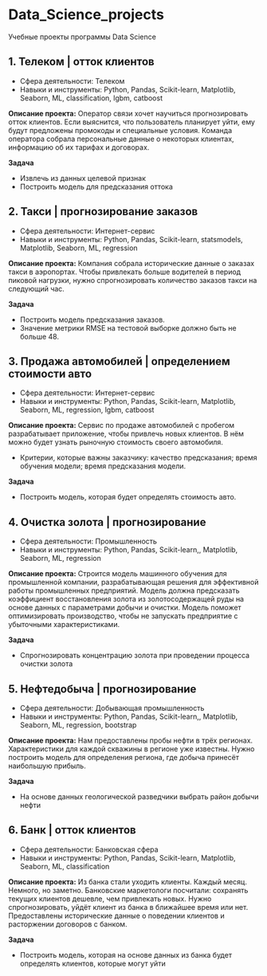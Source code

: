# Data_Science_projects
Учебные проекты программы Data Science

## 1. Телеком | отток клиентов

- Сфера деятельности: Телеком
- Навыки и инструменты: Python, Pandas, Scikit-learn, Matplotlib, Seaborn, ML, classification, lgbm, catboost

**Описание проекта:**
Оператор связи хочет научиться прогнозировать отток клиентов. Если выяснится, что пользователь планирует уйти, ему будут предложены промокоды и специальные условия. Команда оператора собрала персональные данные о некоторых клиентах, информацию об их тарифах и договорах.

**Задача**
- Извлечь из данных целевой признак
- Построить модель для предсказания оттока

## 2. Такси | прогнозирование заказов

- Сфера деятельности: Интернет-сервис
- Навыки и инструменты: Python, Pandas, Scikit-learn, statsmodels, Matplotlib, Seaborn, ML, regression

**Описание проекта:**
Компания собрала исторические данные о заказах такси в аэропортах. Чтобы привлекать больше водителей в период пиковой нагрузки, нужно спрогнозировать количество заказов такси на следующий час. 

**Задача**
- Построить модель предсказания заказов.
- Значение метрики RMSE на тестовой выборке должно быть не больше 48.

## 3. Продажа автомобилей | определением стоимости авто

- Сфера деятельности: Интернет-сервис
- Навыки и инструменты: Python, Pandas, Scikit-learn, Matplotlib, Seaborn, ML, regression, lgbm, catboost

**Описание проекта:**
Сервис по продаже автомобилей с пробегом разрабатывает приложение, чтобы привлечь новых клиентов. В нём можно будет узнать рыночную стоимость своего автомобиля. 
- Критерии, которые важны заказчику: качество предсказания; время обучения модели; время предсказания модели.

**Задача**
- Построить модель, которая будет определять стоимость авто.

## 4. Очистка золота | прогнозирование 

- Сфера деятельности: Промышленность
- Навыки и инструменты: Python, Pandas, Scikit-learn,, Matplotlib, Seaborn, ML, regression

**Описание проекта:**
Строится модель машинного обучения для промышленной компании, разрабатывающая решения для эффективной работы промышленных предприятий. Модель должна предсказать коэффициент восстановления золота из золотосодержащей руды на основе данных с параметрами добычи и очистки. Модель поможет оптимизировать производство, чтобы не запускать предприятие с убыточными характеристиками.

**Задача**
- Спрогнозировать концентрацию золота при проведении процесса очистки золота

## 5. Нефтедобыча | прогнозирование

- Сфера деятельности: Добывающая промышленность
- Навыки и инструменты: Python, Pandas, Scikit-learn,, Matplotlib, Seaborn, ML, regression, bootstrap

**Описание проекта:**
Нам предоставлены пробы нефти в трёх регионах. Характеристики для каждой скважины в регионе уже известны. Нужно построить модель для определения региона, где добыча принесёт наибольшую прибыль. 

**Задача**
- На основе данных геологической разведчики выбрать район добычи нефти

## 6. Банк | отток клиентов

- Сфера деятельности: Банковская сфера
- Навыки и инструменты: Python, Pandas, Scikit-learn, Matplotlib, Seaborn, ML, classification

**Описание проекта:**
Из банка стали уходить клиенты. Каждый месяц. Немного, но заметно. Банковские маркетологи посчитали: сохранять текущих клиентов дешевле, чем привлекать новых. Нужно спрогнозировать, уйдёт клиент из банка в ближайшее время или нет. Предоставлены исторические данные о поведении клиентов и расторжении договоров с банком.

**Задача**
- Построить модель, которая на основе данных из банка будет определять клиентов, которые могут уйти
